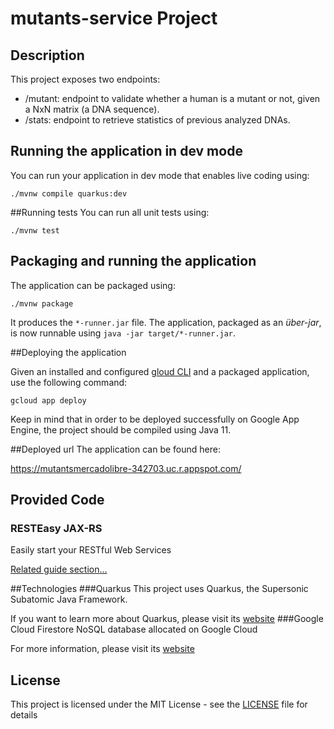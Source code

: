 # mutants-service Project

## Description
This project exposes two endpoints:
* /mutant: endpoint to validate whether a human is a mutant or not, given a NxN matrix (a DNA sequence).
* /stats: endpoint to retrieve statistics of previous analyzed DNAs.
## Running the application in dev mode

You can run your application in dev mode that enables live coding using:
```shell script
./mvnw compile quarkus:dev
```

##Running tests
You can run all unit tests using:
```shell script
./mvnw test
```
## Packaging and running the application

The application can be packaged using:
```shell script
./mvnw package
```
It produces the `*-runner.jar` file.
The application, packaged as an _über-jar_, is now runnable using `java -jar target/*-runner.jar`.

##Deploying the application

Given an installed and configured [gloud CLI](https://cloud.google.com/sdk/docs/install) and a packaged application, use the following command:

```shell script
gcloud app deploy
```
Keep in mind that in order to be deployed successfully on Google App Engine, the project should be compiled using Java 11.

##Deployed url
The application can be found here: 

https://mutantsmercadolibre-342703.uc.r.appspot.com/

## Provided Code

### RESTEasy JAX-RS

Easily start your RESTful Web Services

[Related guide section...](https://quarkus.io/guides/getting-started#the-jax-rs-resources)

##Technologies
###Quarkus
This project uses Quarkus, the Supersonic Subatomic Java Framework.

If you want to learn more about Quarkus, please visit its [website](https://quarkus.io/)
###Google Cloud Firestore
NoSQL database allocated on Google Cloud 

For more information, please visit its [website](https://firebase.google.com/docs/firestore)
## License

This project is licensed under the MIT License - see the [LICENSE](LICENSE) file for details